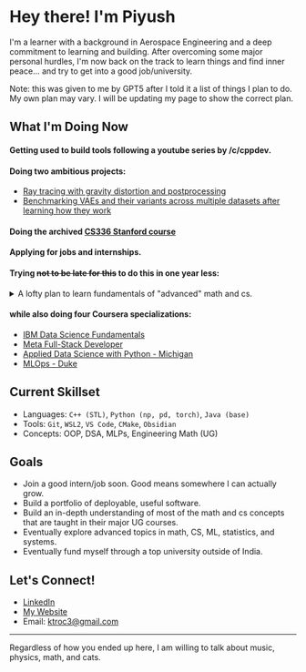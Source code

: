 <!--
**k-tro/k-tro** is a ✨ _special_ ✨ repository because its `README.md` (this file) appears on your GitHub profile.

Here are some ideas to get you started:

- 🔭 I’m currently working on ...
- 🌱 I’m currently learning ...
- 👯 I’m looking to collaborate on ...
- 🤔 I’m looking for help with ...
- 💬 Ask me about ...
- 📫 How to reach me: ...
- 😄 Pronouns: ...
- ⚡ Fun fact: ...
-->

# Hey there! I'm Piyush

I'm a learner with a background in Aerospace Engineering and a deep commitment to learning and building. After overcoming some major personal hurdles, I'm now back on the track to learn things and find inner peace... and try to get into a good job/university.

Note: this was given to me by GPT5 after I told it a list of things I plan to do. My own plan may vary. I will be updating my page to show the correct plan.

## What I'm Doing Now
#### Getting used to build tools following a youtube series by /c/cppdev.
#### Doing two ambitious projects:
- [Ray tracing with gravity distortion and postprocessing](https://github.com/k-tro/raytracer)
- [Benchmarking VAEs and their variants across multiple datasets after learning how they work](https://github.com/k-tro/VAE_and_beyond)

#### Doing the archived [CS336 Stanford course](https://stanford-cs336.github.io/spring2025/)

#### Applying for jobs and internships.
#### Trying ~~not to be late for this~~ to do this in one year less:
<details>
  <summary> A lofty plan to learn fundamentals of "advanced" math and cs. </summary>
  <img src = home_resources/long_term_plan.png alt="rough plan">
  The above is what GPT5 suggested to me when I told it what I want to do.
  Yes, I have been warned that the GPTs give unrealistic deadlines/timelines/workload. 
  But this order doesn't look too bad and I am not devoting my full time to what GPT5 told me.
</details>


#### while also doing four Coursera specializations:
- [IBM Data Science Fundamentals](https://www.coursera.org/specializations/data-science-fundamentals-python-sql)
- [Meta Full-Stack Developer](https://www.coursera.org/specializations/meta-full-stack-developer)
- [Applied Data Science with Python - Michigan](https://www.coursera.org/specializations/data-science-python)
- [MLOps - Duke](https://www.coursera.org/specializations/mlops-machine-learning-duke)


## Current Skillset
- Languages: `C++ (STL)`, `Python (np, pd, torch)`, `Java (base)`
- Tools: `Git`, `WSL2`, `VS Code`, `CMake`, `Obsidian`
- Concepts: OOP, DSA, MLPs, Engineering Math (UG)

## Goals
- Join a good intern/job soon. Good means somewhere I can actually grow.
- Build a portfolio of deployable, useful software.
- Build an in-depth understanding of most of the math and cs concepts that are taught in their major UG courses.
- Eventually explore advanced topics in math, CS, ML, statistics, and systems.
- Eventually fund myself through a top university outside of India.

## Let's Connect!
-  [LinkedIn](https://linkedin.com/in/ktroo)
-  [My Website](https://k-tro.github.io)
-  Email: ktroc3@gmail.com

---

Regardless of how you ended up here, I am willing to talk about music, physics, math, and cats. 
